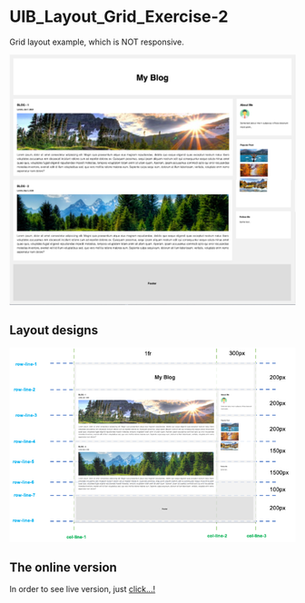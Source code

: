# UIB_Layout_Grid_Exercise-2

Grid layout example, which is NOT responsive.

![Desktop](./layout_images/desktop.png "desktop version")

## Layout designs

![Desktop](./layout_images/Blog_layout.png "desktop version")

## The online version

In order to see live version, just [click...!](https://hsnakk.github.io/UIB_Layout_Grid_Exercise-2/)
